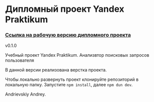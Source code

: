 
# Дипломный проект Yandex Praktikum


### [Ссылка на рабочую версию дипломного проекта][1]

v0.1.0

Учебный проект Yandex Praktikum. Анализвтор поисковых запросов пользователя

В данной версии реализована верстка проекта. 

Чтобы локально развернуть проект клонируйте репозиторий в локальную папку. Запустите `npm install`, далее `npm dun dev`.

Andrievskiy Andrey.

[1]: https://gazpolanski.github.io/diploma.github.io/
